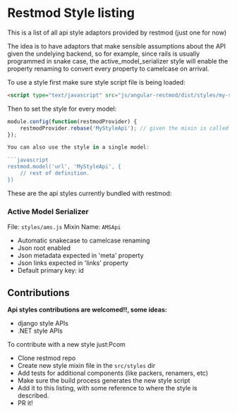 # Restmod Style listing

This is a list of all api style adaptors provided by restmod (just one for now)

The idea is to have adaptors that make sensible assumptions about the API given
the undelying backend, so for example, since rails is usually programmed in snake case,
the active_model_serializer style will enable the property renaming to convert every
property to camelcase on arrival.

To use a style first make sure style script file is being loaded:

```html
<script type="text/javascript" src="js/angular-restmod/dist/styles/my-style.min.js"></script>
```

Then to set the style for every model:

```javascript
module.config(function(restmodProvider) {
	restmodProvider.rebase('MyStyleApi'); // given the mixin is called MyStyleApi
});

You can also use the style in a single model:

```javascript
restmod.model('url', 'MyStyleApi', {
	// rest of definition.
})
```

These are the api styles currently bundled with restmod:

### Active Model Serializer

File: `styles/ams.js`
Mixin Name: `AMSApi`

* Automatic snakecase to camelcase renaming
* Json root enabled
* Json metadata expected in 'meta' property
* Json links expected in 'links' property
* Default primary key: id

## Contributions

**Api styles contributions are welcomed!!, some ideas:**
* django style APIs
* .NET style APIs

To contribute with a new style just:Pcom
* Clone restmod repo
* Create new style mixin file in the `src/styles` dir
* Add tests for additional components (like packers, renamers, etc)
* Make sure the build process generates the new style script
* Add it to this listing, with some reference to where the style is described.
* PR it!